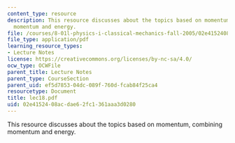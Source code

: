 ```yaml
---
content_type: resource
description: This resource discusses about the topics based on momentum, combining
  momentum and energy.
file: /courses/8-01l-physics-i-classical-mechanics-fall-2005/02e4152408acdae62fc1361aaa3d0280_lec18.pdf
file_type: application/pdf
learning_resource_types:
- Lecture Notes
license: https://creativecommons.org/licenses/by-nc-sa/4.0/
ocw_type: OCWFile
parent_title: Lecture Notes
parent_type: CourseSection
parent_uid: ef5d7853-04dc-089f-760d-fcab84f25ca4
resourcetype: Document
title: lec18.pdf
uid: 02e41524-08ac-dae6-2fc1-361aaa3d0280
---
```

This resource discusses about the topics based on momentum, combining momentum and energy.